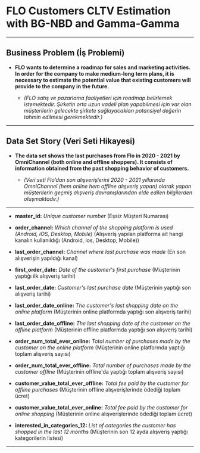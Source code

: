 # FLO Customers CLTV Estimation with BG-NBD and Gamma-Gamma
---

## Business Problem (İş Problemi)

- **FLO wants to determine a roadmap for sales and marketing activities. In order for the company to make medium-long term plans, it is necessary to estimate the potential value that existing customers will provide to the company in the future.**

    - *(FLO satış ve pazarlama faaliyetleri için roadmap belirlemek istemektedir. Şirketin orta uzun vadeli plan yapabilmesi için var olan müşterilerin gelecekte şirkete sağlayacakları potansiyel değerin tahmin edilmesi gerekmektedir.)*

 ---

 ## Data Set Story (Veri Seti Hikayesi)

 - **The data set shows the last purchases from Flo in 2020 - 2021 by OmniChannel (both online and offline shoppers). It consists of information obtained from the past shopping behavior of customers.**

    - *(Veri seti Flo’dan son alışverişlerini 2020 - 2021 yıllarında OmniChannel (hem online hem offline alışveriş yapan) olarak yapan müşterilerin geçmiş alışveriş davranışlarından elde edilen bilgilerden oluşmaktadır.)*
---

- **master_id:** *Unique customer number* (Eşsiz Müşteri Numarası)

- **order_channel:** *Which channel of the shopping platform is used (Android, iOS, Desktop, Mobile)* (Alışveriş yapılan platforma ait hangi kanalın kullanıldığı (Android, ios, Desktop, Mobile))

- **last_order_channel:** *Channel where last purchase was made* (En son alışverişin yapıldığı kanal)

- **first_order_date:** *Date of the customer's first purchase* (Müşterinin yaptığı ilk alışveriş tarihi)

- **last_order_date:** *Customer's last purchase date* (Müşterinin yaptığı son alışveriş tarihi)

- **last_order_date_online:** *The customer's last shopping date on the online platform* (Müşterinin online platformda yaptığı son alışveriş tarihi)

- **last_order_date_offline:** *The last shopping date of the customer on the offline platform* (Müşterinin offline platformda yaptığı son alışveriş tarihi)

- **order_num_total_ever_online:** *Total number of purchases made by the customer on the online platform* (Müşterinin online platformda yaptığı toplam alışveriş sayısı)

- **order_num_total_ever_offline:** *Total number of purchases made by the customer offline* (Müşterinin offline'da yaptığı toplam alışveriş sayısı)

- **customer_value_total_ever_offline:** *Total fee paid by the customer for offline purchases* (Müşterinin offline alışverişlerinde ödediği toplam ücret)

- **customer_value_total_ever_online:** *Total fee paid by the customer for online shopping* (Müşterinin online alışverişlerinde ödediği toplam ücret)

- **interested_in_categories_12:** *List of categories the customer has shopped in the last 12 months* (Müşterinin son 12 ayda alışveriş yaptığı kategorilerin listesi)

---
